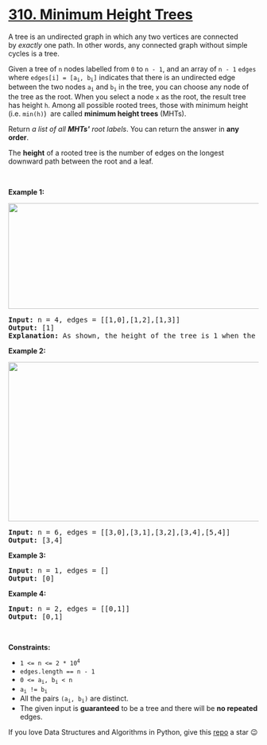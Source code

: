 # [310. Minimum Height Trees][title]

<p>A tree is an undirected graph in which any two vertices are connected by <i>exactly</i> one path. In other words, any connected graph without simple cycles is a tree.</p>
<p>Given a tree of <code>n</code> nodes labelled from <code>0</code> to <code>n - 1</code>, and an array of <code>n - 1</code> <code>edges</code> where <code>edges[i] = [a<sub>i</sub>, b<sub>i</sub>]</code> indicates that there is an undirected edge between the two nodes <code>a<sub>i</sub></code> and <code>b<sub>i</sub></code> in the tree, you can choose any node of the tree as the root. When you select a node <code>x</code> as the root, the result tree has height <code>h</code>. Among all possible rooted trees, those with minimum height (i.e. <code>min(h)</code>)  are called <strong>minimum height trees</strong> (MHTs).</p>
<p>Return <em>a list of all <strong>MHTs'</strong> root labels</em>. You can return the answer in <strong>any order</strong>.</p>
<p>The <strong>height</strong> of a rooted tree is the number of edges on the longest downward path between the root and a leaf.</p>
<p> </p>
<p><strong>Example 1:</strong></p>
<img alt="" src="https://assets.leetcode.com/uploads/2020/09/01/e1.jpg" style="width: 800px; height: 213px;"/>
<pre><strong>Input:</strong> n = 4, edges = [[1,0],[1,2],[1,3]]
<strong>Output:</strong> [1]
<strong>Explanation:</strong> As shown, the height of the tree is 1 when the root is the node with label 1 which is the only MHT.
</pre>
<p><strong>Example 2:</strong></p>
<img alt="" src="https://assets.leetcode.com/uploads/2020/09/01/e2.jpg" style="width: 800px; height: 321px;"/>
<pre><strong>Input:</strong> n = 6, edges = [[3,0],[3,1],[3,2],[3,4],[5,4]]
<strong>Output:</strong> [3,4]
</pre>
<p><strong>Example 3:</strong></p>
<pre><strong>Input:</strong> n = 1, edges = []
<strong>Output:</strong> [0]
</pre>
<p><strong>Example 4:</strong></p>
<pre><strong>Input:</strong> n = 2, edges = [[0,1]]
<strong>Output:</strong> [0,1]
</pre>
<p> </p>
<p><strong>Constraints:</strong></p>
<ul>
<li><code>1 &lt;= n &lt;= 2 * 10<sup>4</sup></code></li>
<li><code>edges.length == n - 1</code></li>
<li><code>0 &lt;= a<sub>i</sub>, b<sub>i</sub> &lt; n</code></li>
<li><code>a<sub>i</sub> != b<sub>i</sub></code></li>
<li>All the pairs <code>(a<sub>i</sub>, b<sub>i</sub>)</code> are distinct.</li>
<li>The given input is <strong>guaranteed</strong> to be a tree and there will be <strong>no repeated</strong> edges.</li>
</ul>


If you love Data Structures and Algorithms in Python, give this [repo][me] a star :wink:

[title]: https://leetcode.com/problems/minimum-height-trees
[me]: https://github.com/bumblebee211196/awesome-python-leetcode